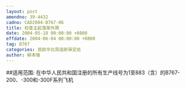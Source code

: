 ```yaml
---
layout: post
amendno: 39-4432
cadno: CAD2004-B767-06
title: 检查主起落架外筒
date: 2004-05-18 00:00:00 +0800
effdate: 2004-06-04 00:00:00 +0800
tag: B767
categories: 民航华北局适航审定处
author: 柳本强
---
```


##适用范围:
在中华人民共和国注册的所有生产线号为1至883（含）的B767-200、-300和-300F系列飞机

